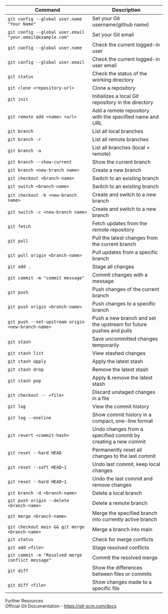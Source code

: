 | **Command** | **Description** |
| --------------|-------------------|
| `git config --global user.name "Your Name"` | Set your Git username(github name) |
| `git config --global user.email "your.email@example.com"` | Set your Git email |
| `git config --global user.name` | Check the current logged-in user |
| `git config --global user.email` | Check the current logged-in user email |
| `git status` | Check the status of the working directory |
| `git clone <repository-url>` | Clone a repository |
| `git init`|Initializes a local Git repository in the directory|
| `git remote add <name> <url>`|Add a remote repository with the specified name and URL|
| `git branch` | List all local branches |
| `git branch -r` | List all remote branches |
| `git branch -a` | List all branches (local + remote) |
| `git branch --show-current` | Show the current branch |
| `git branch <new-branch name>` | Create a new branch |
| `git checkout <branch-name>`| Switch to an existing branch |
| `git switch <branch-name>` | Switch to an existing branch |
| `git checkout -b <new-branch name>`| Create and switch to a new branch |
| `git switch -c <new-branch name>` | Create and switch to a new branch |
| `git fetch` | Fetch updates from the remote repository |
| `git pull` | Pull the latest changes from the current branch |
| `git pull origin <branch-name>` | Pull updates from a specific branch |
| `git add .` | Stage all changes |
| `git commit -m "commit message"` |  Commit changes with a message |
| `git push` | Push changes of the current branch |
| `git push origin <branch-name>` | Push changes to a specific branch |
| `git push --set-upstream origin <new-branch-name>` | Push a new branch and set the upstream for future pushes and pulls |
| `git stash` | Save uncommitted changes temporarily |
| `git stash list` | View stashed changes |
| `git stash apply` | Apply the latest stash |
| `git stash drop` | Remove the latest stash |
| `git stash pop` | Apply & remove the latest stash |
| `git checkout -- <file>` | Discard unstaged changes in a file |
| `git log`| View the commit history |
| `git log --oneline`| Show commit history in a compact, one-line format |
| `git revert <commit-hash>`|Undo changes from a specified commit by creating a new commit|
| `git reset --hard HEAD` | Permanently reset all changes to the last commit |
| `git reset --soft HEAD~1` | Undo last commit, keep local changes |
| `git reset --hard HEAD~1` | Undo the last commit and remove changes |
| `git branch -d <branch-name>` | Delete a local branch |
| `git push origin --delete <branch-name>` | Delete a remote branch |
| `git merge <branch-name>` | Merge the specified branch into currently active branch |
| `git checkout main && git merge <branch-name>` | Merge a branch into main |
| `git status` | Check for merge conflicts |
| `git add <file>` | Stage resolved conflicts |
| `git commit -m "Resolved merge conflict message"` | Commit the resolved merge |
|`git diff` | Show the differences between files or commits |
|`git diff <file>` | Show changes made to a specific file |

Further Resources\
Official Git Documentation - https://git-scm.com/docs 



